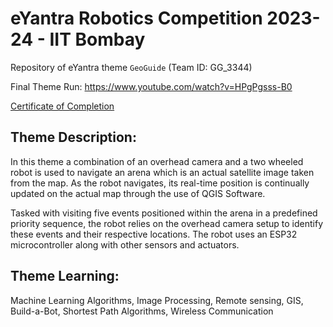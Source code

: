 # eYantra Robotics Competition 2023-24 - IIT Bombay
Repository of eYantra theme `GeoGuide` (Team ID: GG_3344)

Final Theme Run:  https://www.youtube.com/watch?v=HPgPgsss-B0

[ Certificate of Completion ](https://drive.google.com/file/d/1SlUN2bVJ-ioxV0nCYBDmJ1CLFNW2_wOS/view?usp=sharing)

##  Theme Description:
 In this theme a combination of an overhead camera and a two wheeled robot is used to navigate an arena
 which is an actual satellite image taken from the map. As the robot navigates, its real-time position is
 continually updated on the actual map through the use of QGIS Software.

 Tasked with visiting five events positioned within the arena in a predefined priority sequence, the robot
 relies on the overhead camera setup to identify these events and their respective locations. The robot uses an
 ESP32 microcontroller along with other sensors and actuators.

  ## Theme Learning: 
  Machine Learning Algorithms, Image Processing, Remote sensing, GIS, Build-a-Bot,
 Shortest Path Algorithms, Wireless Communication
 
